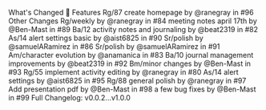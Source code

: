 What's Changed
🚀 Features
Rg/87 create homepage by @ranegray in #96
Other Changes
Rg/weekly by @ranegray in #84
meeting notes april 17th by @Ben-Mast in #89
Ba/12 activity notes and journaling by @beat2319 in #82
As/14 alert settings basic by @aist6825 in #90
Sr/polish by @samuelARamirez in #86
Sr/polish by @samuelARamirez in #91
Am/character evolution by @anamanica in #83
Ba/10 journal management improvements by @beat2319 in #92
Bm/minor changes by @Ben-Mast in #93
Rg/55 implement activity editing by @ranegray in #80
As/14 alert settings by @aist6825 in #95
Rg/88 general polish by @ranegray in #97
Add presentation pdf by @Ben-Mast in #98
a few bug fixes by @Ben-Mast in #99
Full Changelog: v0.0.2...v1.0.0
